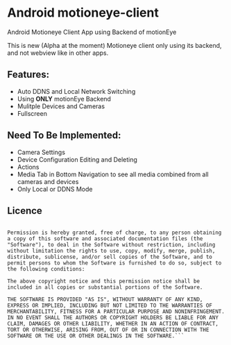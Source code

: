 # Android motioneye-client
Android Motioneye Client App using Backend of motionEye


This is new (Alpha at the moment) Motioneye client only using its backend, and not webview like in other apps.



##  **Features:**

- Auto DDNS and Local Network Switching
- Using **ONLY** motionEye Backend
- Mulitple Devices and Cameras
- Fullscreen


##  **Need To Be Implemented:**

- Camera Settings
- Device Configuration Editing and Deleting
- Actions
- Media Tab in Bottom Navigation to see all media combined from all cameras and devices
- Only Local or DDNS Mode


## Licence
```Copyright 2019 Developer From Jokela

Permission is hereby granted, free of charge, to any person obtaining a copy of this software and associated documentation files (the "Software"), to deal in the Software without restriction, including without limitation the rights to use, copy, modify, merge, publish, distribute, sublicense, and/or sell copies of the Software, and to permit persons to whom the Software is furnished to do so, subject to the following conditions:

The above copyright notice and this permission notice shall be included in all copies or substantial portions of the Software.

THE SOFTWARE IS PROVIDED "AS IS", WITHOUT WARRANTY OF ANY KIND, EXPRESS OR IMPLIED, INCLUDING BUT NOT LIMITED TO THE WARRANTIES OF MERCHANTABILITY, FITNESS FOR A PARTICULAR PURPOSE AND NONINFRINGEMENT. IN NO EVENT SHALL THE AUTHORS OR COPYRIGHT HOLDERS BE LIABLE FOR ANY CLAIM, DAMAGES OR OTHER LIABILITY, WHETHER IN AN ACTION OF CONTRACT, TORT OR OTHERWISE, ARISING FROM, OUT OF OR IN CONNECTION WITH THE SOFTWARE OR THE USE OR OTHER DEALINGS IN THE SOFTWARE.```
```
